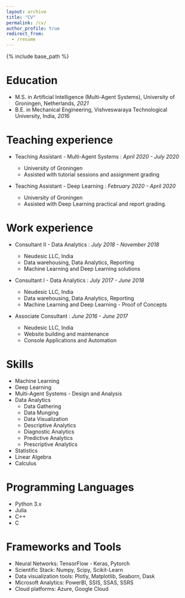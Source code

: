 ```yaml
---
layout: archive
title: "CV"
permalink: /cv/
author_profile: true
redirect_from:
  - /resume
---
```


{% include base_path %}

Education
======
* M.S. in Artificial Intelligence (Multi-Agent Systems), University of Groningen, Netherlands, _2021_
* B.E. in Mechanical Engineering, Vishveswaraya Technological University, India, _2016_


Teaching experience
======
* Teaching Assistant - Multi-Agent Systems : _April 2020 - July 2020_
  * University of Groningen
  * Assisted with tutorial sessions and assignment grading

* Teaching Assistant - Deep Learning : _February 2020 - April 2020_
  * University of Groningen
  * Assisted with Deep Learning practical and report grading.


Work experience
======
* Consultant II - Data  Analytics : _July 2018 - November 2018_
  * Neudesic LLC, India
  * Data warehousing, Data Analytics, Reporting
  * Machine Learning and Deep Learning solutions

* Consultant I - Data Analytics : _July 2017 - June 2018_
  * Neudesic LLC, India
  * Data warehousing, Data Analytics, Reporting
  * Machine Learning and Deep Learning - Proof of Concepts

* Associate Consultant : _June 2016 - June 2017_
  * Neudesic LLC, India
  * Website building and maintenance
  * Console Applications and Automation
  
Skills
======
* Machine Learning
* Deep Learning
* Multi-Agent Systems - Design and Analysis
* Data Analytics
  * Data Gathering
  * Data Munging
  * Data Visualization
  * Descriptive Analytics
  * Diagnostic Analytics
  * Predictive Analytics
  * Prescriptive Analytics
* Statistics
* Linear Algebra
* Calculus

Programming Languages
======
* Python 3.x
* Julia
* C++
* C

Frameworks and Tools
======
* Neural Networks: TensorFlow - Keras, Pytorch
* Scientific Stack: Numpy, Scipy, Scikit-Learn
* Data visualization tools: Plotly, Matplotlib, Seaborn, Dask
* Microsoft Analytics: PowerBI, SSIS, SSAS, SSRS
* Cloud platforms: Azure, Google Cloud


<!-- Publications
======
  <ul>{% for post in site.publications %}
    {% include archive-single-cv.html %}
  {% endfor %}</ul> -->
  
<!-- Talks
======
  <ul>{% for post in site.talks %}
    {% include archive-single-talk-cv.html %}
  {% endfor %}</ul> -->
  
<!-- Open Source Contributions
======
  <ul>{% for post in site.teaching %}
    {% include archive-single-cv.html %}
  {% endfor %}</ul> -->
  
